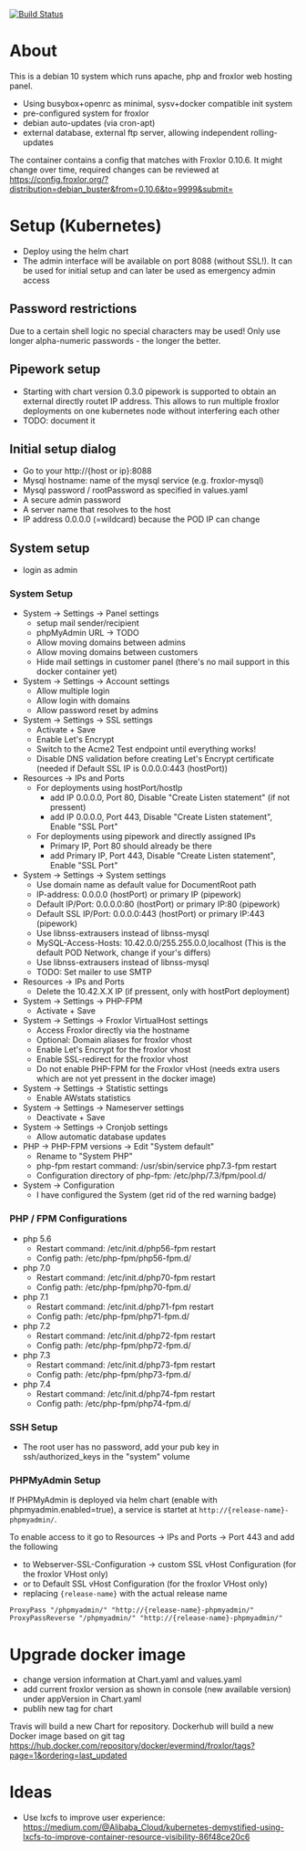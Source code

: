 [![Build Status](https://travis-ci.org/evermind/docker-froxlor.svg?branch=master)](https://travis-ci.org/evermind/docker-froxlor)

# About

This is a debian 10 system which runs apache, php and froxlor web hosting panel.

- Using busybox+openrc as minimal, sysv+docker compatible init system
- pre-configured system for froxlor
- debian auto-updates (via cron-apt)
- external database, external ftp server, allowing independent rolling-updates

The container contains a config that matches with Froxlor 0.10.6. It might change over time, required changes can be reviewed at
https://config.froxlor.org/?distribution=debian_buster&from=0.10.6&to=9999&submit=


# Setup (Kubernetes)

* Deploy using the helm chart
* The admin interface will be available on port 8088 (without SSL!). It can be used for initial setup and can later be used as emergency admin access

## Password restrictions

Due to a certain shell logic no special characters may be used! Only use longer alpha-numeric passwords - the longer the better.


## Pipework setup

* Starting with chart version 0.3.0 pipework is supported to obtain an external directly routet IP address. This allows to run multiple
  froxlor deployments on one kubernetes node without interfering each other
* TODO: document it

## Initial setup dialog

* Go to your http://{host or ip}:8088
* Mysql hostname: name of the mysql service (e.g. froxlor-mysql)
* Mysql password / rootPassword as specified in values.yaml
* A secure admin password
* A server name that resolves to the host
* IP address 0.0.0.0 (=wildcard) because the POD IP can change

## System setup

* login as admin

### System Setup

* System -> Settings -> Panel settings
    * setup mail sender/recipient
    * phpMyAdmin URL -> TODO
    * Allow moving domains between admins
    * Allow moving domains between customers
    * Hide mail settings in customer panel (there's no mail support in this docker container yet)
* System -> Settings -> Account settings
    * Allow multiple login
    * Allow login with domains
    * Allow password reset by admins
* System -> Settings -> SSL settings
    * Activate + Save
    * Enable Let's Encrypt
    * Switch to the Acme2 Test endpoint until everything works!
    * Disable DNS validation before creating  Let's Encrypt certificate (needed if Default SSL IP is 0.0.0.0:443 (hostPort))
* Resources -> IPs and Ports
    * For deployments using hostPort/hostIp
        * add IP 0.0.0.0, Port 80, Disable "Create Listen statement" (if not pressent)
        * add IP 0.0.0.0, Port 443, Disable "Create Listen statement", Enable "SSL Port"
    * For deployments using pipework and directly assigned IPs
        * Primary IP, Port 80 should already be there
        * add Primary IP, Port 443, Disable "Create Listen statement", Enable "SSL Port"
* System -> Settings -> System settings
    * Use domain name as default value for DocumentRoot path
    * IP-address: 0.0.0.0 (hostPort) or primary IP (pipework)
    * Default IP/Port: 0.0.0.0:80 (hostPort) or primary IP:80 (pipework)
    * Default SSL IP/Port: 0.0.0.0:443 (hostPort) or primary IP:443 (pipework)
    * Use libnss-extrausers instead of libnss-mysql
    * MySQL-Access-Hosts: 10.42.0.0/255.255.0.0,localhost (This is the default POD Network, change if your's differs)
    * Use libnss-extrausers instead of libnss-mysql
    * TODO: Set mailer to use SMTP
* Resources -> IPs and Ports
    * Delete the 10.42.X.X IP (if pressent, only with hostPort deployment)
* System -> Settings -> PHP-FPM
    * Activate + Save
* System -> Settings -> Froxlor VirtualHost settings
    * Access Froxlor directly via the hostname
    * Optional: Domain aliases for froxlor vhost
    * Enable Let's Encrypt for the froxlor vhost
    * Enable SSL-redirect for the froxlor vhost
    * Do not enable PHP-FPM for the Froxlor vHost (needs extra users which are not yet pressent in the docker image)
* System -> Settings -> Statistic settings
    * Enable AWstats statistics
* System -> Settings -> Nameserver settings 
    * Deactivate + Save
* System -> Settings -> Cronjob settings
    * Allow automatic database updates
* PHP -> PHP-FPM versions -> Edit "System default"
    * Rename to "System PHP"
    * php-fpm restart command: /usr/sbin/service php7.3-fpm restart
    * Configuration directory of php-fpm: /etc/php/7.3/fpm/pool.d/
* System -> Configuration
    * I have configured the System (get rid of the red warning badge)

### PHP / FPM Configurations

* php 5.6
    * Restart command: /etc/init.d/php56-fpm restart
    * Config path: /etc/php-fpm/php56-fpm.d/
* php 7.0
    * Restart command: /etc/init.d/php70-fpm restart
    * Config path: /etc/php-fpm/php70-fpm.d/
* php 7.1
    * Restart command: /etc/init.d/php71-fpm restart
    * Config path: /etc/php-fpm/php71-fpm.d/
* php 7.2
    * Restart command: /etc/init.d/php72-fpm restart
    * Config path: /etc/php-fpm/php72-fpm.d/
* php 7.3
    * Restart command: /etc/init.d/php73-fpm restart
    * Config path: /etc/php-fpm/php73-fpm.d/
* php 7.4
    * Restart command: /etc/init.d/php74-fpm restart
    * Config path: /etc/php-fpm/php74-fpm.d/


### SSH Setup

* The root user has no password, add your pub key in ssh/authorized_keys in the "system" volume

### PHPMyAdmin Setup

If PHPMyAdmin is deployed via helm chart (enable with phpmyadmin.enabled=true), a service is startet at `http://{release-name}-phpmyadmin/`.

To enable access to it go to Resources -> IPs and Ports -> Port 443 and add the following

* to Webserver-SSL-Configuration -> custom SSL vHost Configuration (for the froxlor VHost only)
* or to Default SSL vHost Configuration (for the froxlor VHost only)
* replacing `{release-name}` with the actual release name

```
ProxyPass "/phpmyadmin/" "http://{release-name}-phpmyadmin/"
ProxyPassReverse "/phpmyadmin/" "http://{release-name}-phpmyadmin/"
```

# Upgrade docker image

* change version information at Chart.yaml and values.yaml
* add current froxlor version as shown in console (new available version) under appVersion in Chart.yaml
* publih new tag for chart

Travis will build a new Chart for repository. Dockerhub will build a new Docker image based on git tag https://hub.docker.com/repository/docker/evermind/froxlor/tags?page=1&ordering=last_updated

# Ideas

- Use lxcfs to improve user experience: https://medium.com/@Alibaba_Cloud/kubernetes-demystified-using-lxcfs-to-improve-container-resource-visibility-86f48ce20c6
